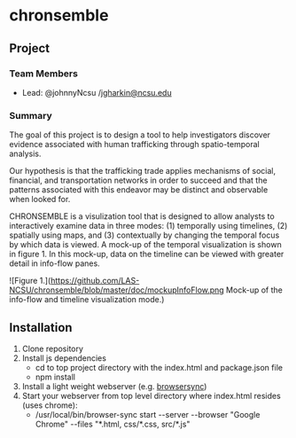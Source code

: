 # chronsemble

## Project
### Team Members
* Lead: @johnnyNcsu /jgharkin@ncsu.edu

### Summary
The goal of this project is to design a tool to help investigators discover evidence associated with human trafficking through spatio-temporal analysis.

Our hypothesis is that the trafficking trade applies mechanisms of social, financial, and transportation networks in order to succeed and that the patterns associated with this endeavor may be distinct and observable when looked for.

CHRONSEMBLE is a visulization tool that is designed to allow analysts to interactively examine data in three modes: (1) temporally using timelines, (2) spatially using maps, and (3) contextually by changing the temporal focus by which data is viewed. A mock-up of the temporal visualization is shown in figure 1. In this mock-up, data on the timeline can be viewed with greater detail in info-flow panes.

![Figure 1.](https://github.com/LAS-NCSU/chronsemble/blob/master/doc/mockupInfoFlow.png Mock-up of the info-flow and timeline visualization mode.)

## Installation

1. Clone repository
2. Install js dependencies
   * cd to top project directory with the index.html and package.json file
   * npm install
3. Install a light weight webserver (e.g. [browsersync](https://browsersync.io))
4. Start your webserver from top level directory where index.html resides (uses chrome):
   * /usr/local/bin/browser-sync start --server --browser "Google Chrome" --files "\*.html, css/\*.css, src/\*.js"
